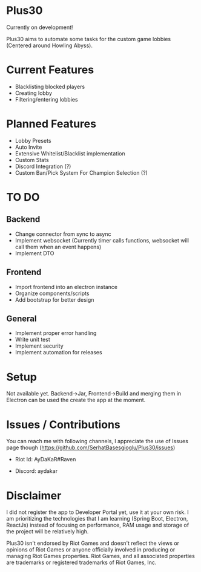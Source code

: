 # Plus30

Currently on development!

Plus30 aims to automate some tasks for the custom game lobbies (Centered around Howling Abyss).

# Current Features

- Blacklisting blocked players
- Creating lobby
- Filtering/entering lobbies

# Planned Features

- Lobby Presets
- Auto Invite
- Extensive Whitelist/Blacklist implementation
- Custom Stats
- Discord Integration (?)
- Custom Ban/Pick System For Champion Selection (?)

# TO DO

## Backend

- Change connector from sync to async
- Implement websocket (Currently timer calls functions, websocket will call them when an event happens)
- Implement DTO

## Frontend

- Import frontend into an electron instance
- Organize components/scripts
- Add bootstrap for better design

## General

- Implement proper error handling
- Write unit test
- Implement security
- Implement automation for releases

# Setup

Not available yet. Backend->Jar, Frontend->Build and merging them in Electron can be used the create the app at the moment.

# Issues / Contributions

You can reach me with following channels, I appreciate the use of Issues page though (https://github.com/SerhatBasesgioglu/Plus30/issues)

- Riot Id: AyDaKaR#Raven

- Discord: aydakar

# Disclaimer

I did not register the app to Developer Portal yet, use it at your own risk.
I am prioritizing the technologies that I am learning (Spring Boot, Electron, ReactJs) instead of focusing on performance, RAM usage and storage of the project will be relatively high.

Plus30 isn't endorsed by Riot Games and doesn't reflect the views or opinions of Riot Games or anyone officially involved in producing or managing Riot Games properties. Riot Games, and all associated properties are trademarks or registered trademarks of Riot Games, Inc.
